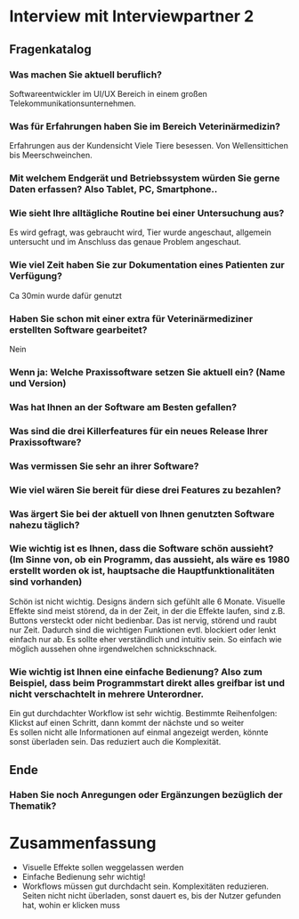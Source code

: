 # Interview mit Interviewpartner 2

## Fragenkatalog

### Was machen Sie aktuell beruflich? 
   
Softwareentwickler im UI/UX Bereich in einem großen Telekommunikationsunternehmen.


### Was für Erfahrungen haben Sie im Bereich Veterinärmedizin? 

Erfahrungen aus der Kundensicht
Viele Tiere besessen. Von Wellensittichen bis Meerschweinchen.

### Mit welchem Endgerät und Betriebssystem würden Sie gerne Daten erfassen? Also Tablet, PC, Smartphone..



### Wie sieht Ihre alltägliche Routine bei einer Untersuchung aus?

Es wird gefragt, was gebraucht wird, Tier wurde angeschaut, allgemein untersucht und im Anschluss das genaue Problem angeschaut.

### Wie viel Zeit haben Sie zur Dokumentation eines Patienten zur Verfügung? 

Ca 30min wurde dafür genutzt

### Haben Sie schon mit einer extra für Veterinärmediziner erstellten Software gearbeitet? 
   
Nein

### Wenn ja: Welche Praxissoftware setzen Sie aktuell ein? (Name und Version) 
### Was hat Ihnen an der Software am Besten gefallen?
### Was sind die drei Killerfeatures für ein neues Release Ihrer Praxissoftware?  
###  Was vermissen Sie sehr an ihrer Software?
###  Wie viel wären Sie bereit für diese drei Features zu bezahlen? 
### Was ärgert Sie bei der aktuell von Ihnen genutzten Software nahezu täglich?
### Wie wichtig ist es Ihnen, dass die Software schön aussieht? (Im Sinne von, ob ein Programm, das aussieht, als wäre es 1980 erstellt worden ok ist, hauptsache die Hauptfunktionalitäten sind vorhanden) 

Schön ist nicht wichtig. Designs ändern sich gefühlt alle 6 Monate. Visuelle Effekte sind meist störend, da in der Zeit, in der die Effekte laufen, sind z.B. Buttons versteckt oder nicht bedienbar. Das ist nervig, störend und raubt nur Zeit. Dadurch sind die wichtigen Funktionen evtl. blockiert oder lenkt einfach nur ab.
Es sollte eher verständlich und intuitiv sein.
So einfach wie möglich aussehen ohne irgendwelchen schnickschnack.

### Wie wichtig ist Ihnen eine einfache Bedienung? Also zum Beispiel, dass beim Programmstart direkt alles greifbar ist und nicht verschachtelt in mehrere Unterordner.

Ein gut durchdachter Workflow ist sehr wichtig.
Bestimmte Reihenfolgen: Klickst auf einen Schritt, dann kommt der nächste und so weiter <br>
Es sollen nicht alle Informationen auf einmal angezeigt werden, könnte sonst überladen sein. Das reduziert auch die Komplexität.

## Ende
### Haben Sie noch Anregungen oder Ergänzungen bezüglich der Thematik?

  



# Zusammenfassung
- Visuelle Effekte sollen weggelassen werden
- Einfache Bedienung sehr wichtig!
- Workflows müssen gut durchdacht sein. Komplexitäten reduzieren. Seiten nicht nicht überladen, sonst dauert es, bis der Nutzer gefunden hat, wohin er klicken muss




